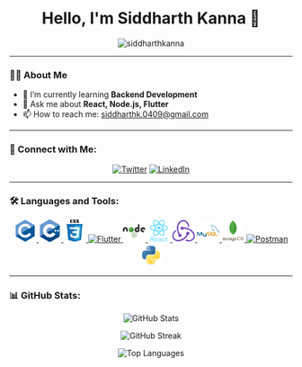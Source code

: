 <h1 align="center">Hello, I'm Siddharth Kanna 👋</h1>

<p align="center">
  <img src="https://komarev.com/ghpvc/?username=siddharthkanna&label=Profile%20views&color=0e75b6&style=flat" alt="siddharthkanna" />
</p>

---

### 👨‍💻 About Me
- 🌱 I’m currently learning **Backend Development**
- 💬 Ask me about **React, Node.js, Flutter**
- 📫 How to reach me: [siddharthk.0409@gmail.com](mailto:siddharthk.0409@gmail.com)

---

### 📢 Connect with Me:
<p align="center">
  <a href="https://twitter.com/itssid07" target="blank"><img src="https://img.shields.io/badge/Twitter-1DA1F2?logo=twitter&logoColor=white&style=for-the-badge" alt="Twitter" /></a>
  <a href="https://linkedin.com/in/siddharth-kanna" target="blank"><img src="https://img.shields.io/badge/LinkedIn-0077B5?logo=linkedin&logoColor=white&style=for-the-badge" alt="LinkedIn" /></a>
</p>

---

### 🛠️ Languages and Tools:
<p align="center">
  <a href="https://www.cprogramming.com/" target="_blank" rel="noreferrer"> <img src="https://raw.githubusercontent.com/devicons/devicon/master/icons/c/c-original.svg" alt="C" width="40" height="40"/> </a>
  <a href="https://www.w3schools.com/cpp/" target="_blank" rel="noreferrer"> <img src="https://raw.githubusercontent.com/devicons/devicon/master/icons/cplusplus/cplusplus-original.svg" alt="C++" width="40" height="40"/> </a>
  <a href="https://www.w3schools.com/css/" target="_blank" rel="noreferrer"> <img src="https://raw.githubusercontent.com/devicons/devicon/master/icons/css3/css3-original-wordmark.svg" alt="CSS" width="40" height="40"/> </a>
  <a href="https://flutter.dev" target="_blank" rel="noreferrer"> <img src="https://www.vectorlogo.zone/logos/flutterio/flutterio-icon.svg" alt="Flutter" width="40" height="40"/> </a>
  <a href="https://nodejs.org" target="_blank" rel="noreferrer"> <img src="https://raw.githubusercontent.com/devicons/devicon/master/icons/nodejs/nodejs-original-wordmark.svg" alt="Node.js" width="40" height="40"/> </a>
  <a href="https://reactjs.org/" target="_blank" rel="noreferrer"> <img src="https://raw.githubusercontent.com/devicons/devicon/master/icons/react/react-original-wordmark.svg" alt="React" width="40" height="40"/> </a>
  <a href="https://redux.js.org" target="_blank" rel="noreferrer"> <img src="https://raw.githubusercontent.com/devicons/devicon/master/icons/redux/redux-original.svg" alt="Redux" width="40" height="40"/> </a>
  <a href="https://www.mysql.com/" target="_blank" rel="noreferrer"> <img src="https://raw.githubusercontent.com/devicons/devicon/master/icons/mysql/mysql-original-wordmark.svg" alt="MySQL" width="40" height="40"/> </a>
  <a href="https://www.mongodb.com/" target="_blank" rel="noreferrer"> <img src="https://raw.githubusercontent.com/devicons/devicon/master/icons/mongodb/mongodb-original-wordmark.svg" alt="MongoDB" width="40" height="40"/> </a>
  <a href="https://postman.com" target="_blank" rel="noreferrer"> <img src="https://www.vectorlogo.zone/logos/getpostman/getpostman-icon.svg" alt="Postman" width="40" height="40"/> </a>
  <a href="https://www.python.org" target="_blank" rel="noreferrer"> <img src="https://raw.githubusercontent.com/devicons/devicon/master/icons/python/python-original.svg" alt="Python" width="40" height="40"/> </a>
</p>

---

### 📊 GitHub Stats:
<p align="center">
  <img src="https://github-readme-stats.vercel.app/api?username=siddharthkanna&show_icons=true&locale=en" alt="GitHub Stats" />
</p>

<p align="center">
  <img src="https://github-readme-streak-stats.herokuapp.com/?user=siddharthkanna" alt="GitHub Streak" />
</p>

<p align="center">
  <img src="https://github-readme-stats.vercel.app/api/top-langs?username=siddharthkanna&show_icons=true&locale=en&layout=compact" alt="Top Languages" />
</p>

